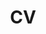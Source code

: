 ---
layout: page
permalink: /
title: CV
description: Materials for courses you taught. Replace this text with your description.
nav: true
nav_order: 4
---